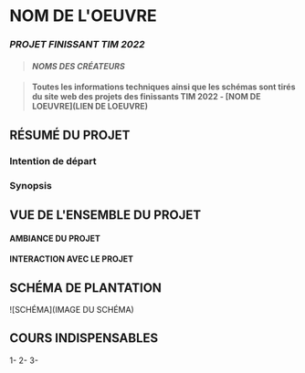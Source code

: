 # NOM DE L'OEUVRE
### *PROJET FINISSANT TIM 2022*
>#### *NOMS DES CRÉATEURS* 

>#### Toutes les informations techniques ainsi que les schémas sont tirés du site web des projets des finissants TIM 2022 - [NOM DE LOEUVRE](LIEN DE LOEUVRE)
## RÉSUMÉ DU PROJET 
### Intention de départ
### Synopsis
## VUE DE L'ENSEMBLE DU PROJET
#### AMBIANCE DU PROJET
#### INTERACTION AVEC LE PROJET
## SCHÉMA DE PLANTATION
![SCHÉMA](IMAGE DU SCHÉMA)
## COURS INDISPENSABLES
1-
2-
3-
